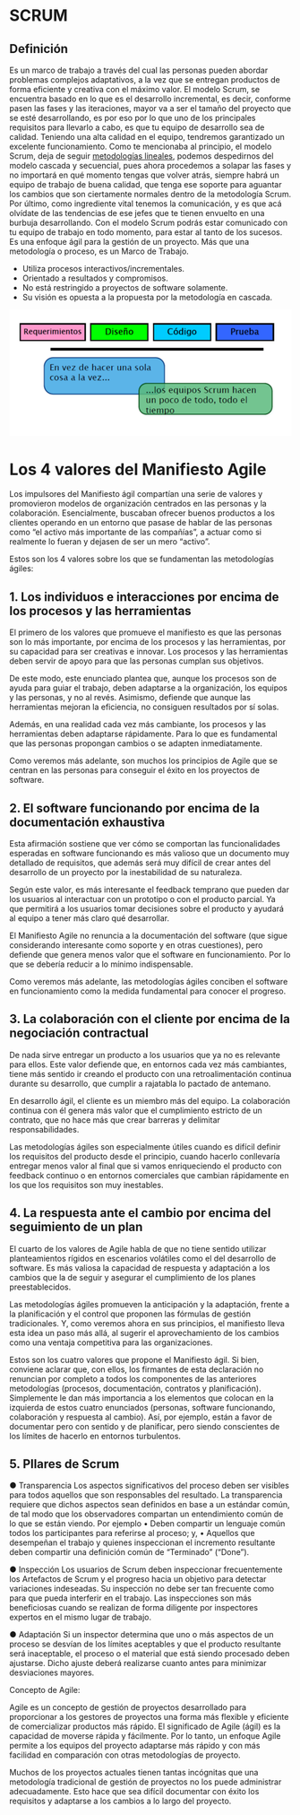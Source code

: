 # SCRUM
## Definición
Es un marco de trabajo a través del cual las personas pueden abordar problemas complejos adaptativos, a la vez que se entregan productos de forma eficiente y creativa con el máximo valor.
El modelo Scrum, se encuentra basado en lo que es el desarrollo incremental, es decir, conforme pasen las fases y las iteraciones, mayor va a ser el tamaño del proyecto que se esté desarrollando, es por eso por lo que uno de los principales requisitos para llevarlo a cabo, es que tu equipo de desarrollo sea de calidad.
Teniendo una alta calidad en el equipo, tendremos garantizado un excelente funcionamiento.
Como te mencionaba al principio, el modelo Scrum, deja de seguir [metodologías lineales](https://spa.myservername.com/sdlc-phases), podemos despedirnos del modelo cascada y secuencial, pues ahora procedemos a solapar las fases y no importará en qué momento tengas que volver atrás, siempre habrá un equipo de trabajo de buena calidad, que tenga ese soporte para aguantar los cambios que son ciertamente normales dentro de la metodología Scrum. Por último, como ingrediente vital tenemos la comunicación, y es que acá olvídate de las tendencias de ese jefes que te tienen envuelto en una burbuja desarrollando. Con el modelo Scrum podrás estar comunicado con tu equipo de trabajo en todo momento, para estar al tanto de los sucesos. 
Es una enfoque ágil para la gestión de un proyecto. Más que una metodología o proceso, es un Marco de Trabajo.
- Utiliza procesos interactivos/incrementales.
- Orientado a resultados y compromisos.
- No está restringido a proyectos de software solamente.
- Su visión es opuesta a la propuesta por la metodología en
cascada.

![scrum](img/scrum.png)

# Los 4 valores del Manifiesto Agile

Los impulsores del Manifiesto ágil compartían una serie de valores y promovieron modelos de organización centrados en las personas y la colaboración. Esencialmente, buscaban ofrecer buenos productos a los clientes operando en un entorno que pasase de hablar de las personas como “el activo más importante de las compañías”, a actuar como si realmente lo fueran y dejasen de ser un mero “activo”.

Estos son los 4 valores sobre los que se fundamentan las metodologías ágiles:

## 1. Los individuos e interacciones por encima de los procesos y las herramientas

El primero de los valores que promueve el manifiesto es que las personas son lo más importante, por encima de los procesos y las herramientas, por su capacidad para ser creativas e innovar. Los procesos y las herramientas deben servir de apoyo para que las personas cumplan sus objetivos.

De este modo, este enunciado plantea que, aunque los procesos son de ayuda para guiar el trabajo, deben adaptarse a la organización, los equipos y las personas, y no al revés. Asimismo, defiende que aunque las herramientas mejoran la eficiencia, no consiguen resultados por sí solas.

Además, en una realidad cada vez más cambiante, los procesos y las herramientas deben adaptarse rápidamente. Para lo que es fundamental que las personas propongan cambios o se adapten inmediatamente.

Como veremos más adelante, son muchos los principios de Agile que se centran en las personas para conseguir el éxito en los proyectos de software.

## 2. El software funcionando por encima de la documentación exhaustiva

Esta afirmación sostiene que ver cómo se comportan las funcionalidades esperadas en software funcionando es más valioso que un documento muy detallado de requisitos, que además será muy difícil de crear antes del desarrollo de un proyecto por la inestabilidad de su naturaleza.

Según este valor, es más interesante el feedback temprano que pueden dar los usuarios al interactuar con un prototipo o con el producto parcial. Ya que permitirá a los usuarios tomar decisiones sobre el producto y ayudará al equipo a tener más claro qué desarrollar.

El Manifiesto Agile no renuncia a la documentación del software (que sigue considerando interesante como soporte y en otras cuestiones), pero defiende que genera menos valor que el software en funcionamiento. Por lo que se debería reducir a lo mínimo indispensable.

Como veremos más adelante, las metodologías ágiles conciben el software en funcionamiento como la medida fundamental para conocer el progreso.

## 3. La colaboración con el cliente por encima de la negociación contractual

De nada sirve entregar un producto a los usuarios que ya no es relevante para ellos. Este valor defiende que, en entornos cada vez más cambiantes, tiene más sentido ir creando el producto con una retroalimentación continua durante su desarrollo, que cumplir a rajatabla lo pactado de antemano.

En desarrollo ágil, el cliente es un miembro más del equipo. La colaboración continua con él genera más valor que el cumplimiento estricto de un contrato, que no hace más que crear barreras y delimitar responsabilidades.

Las metodologías ágiles son especialmente útiles cuando es difícil definir los requisitos del producto desde el principio, cuando hacerlo conllevaría entregar menos valor al final que si vamos enriqueciendo el producto con feedback continuo o en entornos comerciales que cambian rápidamente en los que los requisitos son muy inestables.

## 4. La respuesta ante el cambio por encima del seguimiento de un plan

El cuarto de los valores de Agile habla de que no tiene sentido utilizar planteamientos rígidos en escenarios volátiles como el del desarrollo de software. Es más valiosa la capacidad de respuesta y adaptación a los cambios que la de seguir y asegurar el cumplimiento de los planes preestablecidos.

Las metodologías ágiles promueven la anticipación y la adaptación, frente a la planificación y el control que proponen las fórmulas de gestión tradicionales. Y, como veremos ahora en sus principios, el manifiesto lleva esta idea un paso más allá, al sugerir el aprovechamiento de los cambios como una ventaja competitiva para las organizaciones.

Estos son los cuatro valores que propone el Manifiesto ágil. Si bien, conviene aclarar que, con ellos, los firmantes de esta declaración no renuncian por completo a todos los componentes de las anteriores metodologías (procesos, documentación, contratos y planificación). Simplemente le dan más importancia a los elementos que colocan en la izquierda de estos cuatro enunciados (personas, software funcionando, colaboración y respuesta al cambio). Así, por ejemplo, están a favor de documentar pero con sentido y de planificar, pero siendo conscientes de los límites de hacerlo en entornos turbulentos.

## 5. PIlares de Scrum

● Transparencia
Los aspectos significativos del proceso deben ser visibles para todos aquellos que son responsables del resultado. La
transparencia requiere que dichos aspectos sean definidos en base a un estándar común, de tal modo que los
observadores compartan un entendimiento común de lo que se están viendo.
Por ejemplo
• Deben compartir un lenguaje común todos los participantes para referirse al proceso; y,
• Aquellos que desempeñan el trabajo y quienes inspeccionan el incremento resultante deben compartir una definición
común de “Terminado” (“Done”). 

● Inspección
Los usuarios de Scrum deben inspeccionar frecuentemente los Artefactos de Scrum y el progreso hacia un objetivo para
detectar variaciones indeseadas. Su inspección no debe ser tan frecuente como para que pueda interferir en el trabajo.
Las inspecciones son más beneficiosas cuando se realizan de forma diligente por inspectores expertos en el mismo
lugar de trabajo. 

● Adaptación
Si un inspector determina que uno o más aspectos de un proceso se desvían de los límites aceptables y que el producto
resultante será inaceptable, el proceso o el material que está siendo procesado deben ajustarse. Dicho ajuste deberá
realizarse cuanto antes para minimizar desviaciones mayores. 


Concepto de Agile:

Agile es un concepto de gestión de proyectos desarrollado para proporcionar a los gestores de proyectos una forma más flexible y eficiente de comercializar productos más rápido. El significado de Agile (ágil) es la capacidad de moverse rápida y fácilmente. Por lo tanto, un enfoque Agile permite a los equipos del proyecto adaptarse más rápido y con más facilidad en comparación con otras metodologías de proyecto. 

Muchos de los proyectos actuales tienen tantas incógnitas que una metodología tradicional de gestión de proyectos no los puede administrar adecuadamente. Esto hace que sea difícil documentar con éxito los requisitos y adaptarse a los cambios a lo largo del proyecto. 
